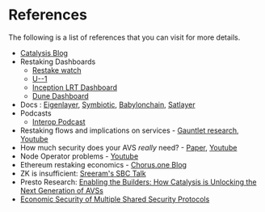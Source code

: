 # References

The following is a list of references that you can visit for more details.

- [Catalysis Blog](https://blog.catalysis.network)
- Restaking Dashboards
  - [Restake watch](https://restake.watch/)
  - [U--1](https://u--1.com/)
  - [Inception LRT Dashboard](https://inceptionlrt.com/restaking-explorer)
  - [Dune Dashboard](https://dune.com/blocklytics/ethereum-restaking)
- Docs :  [Eigenlayer](https://docs.eigenlayer.xyz/), [Symbiotic](https://docs.symbiotic.fi/), [Babylonchain](https://docs.babylonchain.io/docs/introduction/overview), [Satlayer](https://docs.satlayer.xyz/)
- Podcasts
  - [Interop Podcast](https://x.com/seb3point0/status/1874866432615616828)
- Restaking flows and implications on services - [Gauntlet research](https://www.gauntlet.xyz/resources/restaking-flows-and-implications-on-services), [Youtube](https://youtu.be/vuZ1vfDgIbo?si=ZJIqbnvnmQujKva5)
- How much security does your AVS _really_ need? - [Paper](https://arxiv.org/abs/2408.00928), [Youtube](https://youtu.be/Cd89kupFgig?si=hUJwf84447OAl4Cg)
- Node Operator problems - [Youtube](https://youtu.be/pmozNGACsGc?si=4-1UNgvlBTswqaM8&t=805)
- Ethereum restaking economics - [Chorus.one Blog](https://chorus.one/articles/the-state-of-ethereum-restaking-economics-challenges-and-future-directions)
- ZK is insufficient: [Sreeram's SBC Talk](https://www.youtube.com/watch?v=YSuG2kXjLNA)
- Presto Research: [Enabling the Builders: How Catalysis is Unlocking the Next Generation of AVSs](https://www.prestolabs.io/research/enabling-the-builders-how-catalysis-is-unlocking-the-next-generation-of-avss)
- [Economic Security of Multiple Shared Security Protocols](https://arxiv.org/abs/2505.03843)
